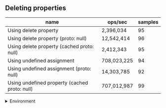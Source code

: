 ## Deleting properties

|name|ops/sec|samples|
|-|-|-|
|Using delete property|2,396,034|95|
|Using delete property (proto: null)|12,542,414|96|
|Using delete property (cached proto: null)|2,412,343|95|
|Using undefined assignment|708,023,225|94|
|Using undefined assignment (proto: null)|14,303,785|92|
|Using undefined property (cached proto: null)|707,012,987|99|


<details>
<summary>Environment</summary>

* __Machine:__ linux x64 | 2 vCPUs | 6.8GB Mem
* __Run:__ Sat Oct 14 2023 01:48:35 GMT+0000 (Coordinated Universal Time)
</details>

<!--
{"environment":{"platform":"linux","arch":"x64","cpus":2,"totalMemory":6.759757995605469},"benchmarks":[{"name":"Using delete property","hz":2396033.8192949826,"cycles":6,"stats":{"deviation":1.0986096288302673e-8,"mean":4.173563795081338e-7,"moe":2.209213405281435e-9,"rme":0.5293350033094151,"sem":1.1271496965721605e-9,"variance":1.2069431165585775e-16}},{"name":"Using delete property (proto: null)","hz":12542413.833903464,"cycles":7,"stats":{"deviation":9.252319852661674e-10,"mean":7.972946940220509e-8,"moe":1.8508494437102549e-10,"rme":0.23214119667264033,"sem":9.443109406684974e-11,"variance":8.560542265595733e-19}},{"name":"Using delete property (cached proto: null)","hz":2412343.4410908106,"cycles":7,"stats":{"deviation":8.24613028098906e-9,"mean":4.1453467320052124e-7,"moe":1.6582288267266545e-9,"rme":0.40002174339817553,"sem":8.460351156768646e-10,"variance":6.799866461104471e-17}},{"name":"Using undefined assignment","hz":708023224.6944673,"cycles":8,"stats":{"deviation":1.3013206781875206e-11,"mean":1.4123830477898931e-9,"moe":2.630731199529881e-12,"rme":0.18626187871954902,"sem":1.3422097956785107e-12,"variance":1.6934355074784285e-22}},{"name":"Using undefined assignment (proto: null)","hz":14303784.520241657,"cycles":6,"stats":{"deviation":1.7911009037123018e-9,"mean":6.991156771027094e-8,"moe":3.660009483455744e-10,"rme":0.5235198699339193,"sem":1.8673517772733386e-10,"variance":3.2080424472790246e-18}},{"name":"Using undefined property (cached proto: null)","hz":707012986.7251657,"cycles":7,"stats":{"deviation":1.0084650984148297e-11,"mean":1.4144011761819672e-9,"moe":1.986549296180973e-12,"rme":0.14045161511696858,"sem":1.0135455592760067e-12,"variance":1.0170018547208322e-22}}]}-->
